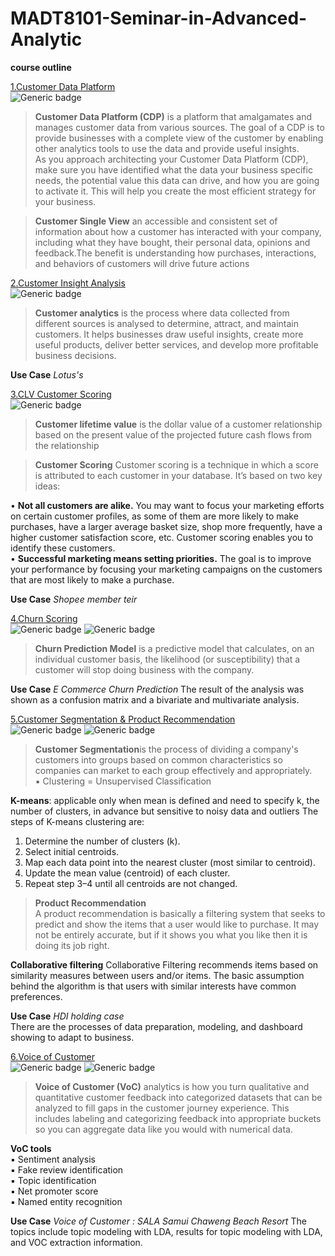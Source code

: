 # MADT8101-Seminar-in-Advanced-Analytic

**course outline**

[1.Customer Data Platform](https://github.com/Pinnun/MADT8101-Seminar-in-Advanced-Analytic/tree/34438fbee923f23b3edbcabd98c158b1027efd27/1%20Customer%20Data%20Platform)     
![Generic badge](https://img.shields.io/badge/CDP-yellow)     

     
>**Customer Data Platform (CDP)** is a platform that amalgamates and manages customer data from various sources. The goal of a CDP is to provide businesses with a complete view of the customer by enabling other analytics tools to use the data and provide useful insights.     
As you approach architecting your Customer Data Platform (CDP), make sure you have identified what the data your business specific needs, the potential value this data can drive, and how you are going to activate it. This will help you create the most efficient strategy for your business.


>**Customer Single View** an accessible and consistent set of information about how a customer has interacted with your company, including what they have bought, their personal data, opinions and feedback.The benefit is understanding how purchases, interactions, and behaviors of customers will drive future actions




[2.Customer Insight Analysis](https://github.com/Pinnun/MADT8101-Seminar-in-Advanced-Analytic/tree/ae18b50d6e2b393281f7a4a00f8348c84d3854ff/2%20Customer%20Insight%20Analysis)     
![Generic badge](https://img.shields.io/badge/EDA-yellow)     

>**Customer analytics** is the process where data collected from different sources is analysed to determine, attract, and maintain customers. It helps businesses draw useful insights, create more useful products, deliver better services, and develop more profitable business decisions.


**Use Case** *Lotus's*


[3.CLV Customer Scoring](https://github.com/Pinnun/MADT8101-Seminar-in-Advanced-Analytic/tree/0ca31820d607e0da4f641bffaa596564e4a4824e/3%20CLV_CustomerScoring)     
![Generic badge](https://img.shields.io/badge/CLV-yellow)     

     
>**Customer lifetime value** is the dollar value of a customer relationship based on the present value of the projected future cash flows from the relationship     


>**Customer Scoring** Customer scoring is a technique in which a score is attributed to each customer in your database. It’s based on two key ideas:   
  
  • **Not all customers are alike.** You may want to focus your marketing efforts on certain customer profiles, as some of them are more likely to make purchases, have a larger average basket size, shop more frequently, have a higher customer satisfaction score, etc. Customer scoring enables you to identify these customers.     
  • **Successful marketing means setting priorities.** The goal is to improve your performance by focusing your marketing campaigns on the customers that are most likely to make a purchase.     

**Use Case** *Shopee member teir*


[4.Churn Scoring](https://github.com/Pinnun/MADT8101-Seminar-in-Advanced-Analytic/tree/46d053976805acbbbfb371456c5c47340753b776/4%20Churn%20Scoring)     
![Generic badge](https://img.shields.io/badge/Churn-yellow)  ![Generic badge](https://img.shields.io/badge/Python-Grey)     

     
>**Churn Prediction Model** is a predictive model that calculates, on an individual customer basis, the likelihood (or susceptibility) that a customer will stop doing business with the company.     


**Use Case** *E Commerce Churn Prediction*
The result of the analysis was shown as a confusion matrix and a bivariate and multivariate analysis.


[5.Customer Segmentation & Product Recommendation](https://github.com/Pinnun/MADT8101-Seminar-in-Advanced-Analytic/tree/04d74e05d830d4532a1644fedbf137e0edb1b0ec/5%20Customer%20Segmentation_Product%20Recommendation)     
![Generic badge](https://img.shields.io/badge/Segmentation-yellow)  ![Generic badge](https://img.shields.io/badge/Recommendation-yellow)     

     
>**Customer Segmentation**is the process of dividing a company's customers into groups based on common characteristics so companies can market to each group effectively and appropriately.     
▪ Clustering = Unsupervised Classification

**K-means**: applicable only when mean is defined and need to specify k, the number of clusters, in advance but sensitive to noisy data and outliers
The steps of K-means clustering are:
1. Determine the number of clusters (k).
2. Select initial centroids.
3. Map each data point into the nearest cluster (most similar to centroid).
4. Update the mean value (centroid) of each cluster.
5. Repeat step 3–4 until all centroids are not changed.


>**Product Recommendation**     
A product recommendation is basically a filtering system that seeks to predict and show the items that a user 
would like to purchase. It may not be entirely accurate, but if it shows you what you like then it is doing its job 
right.     

**Collaborative filtering**
Collaborative Filtering recommends items based on similarity measures between users and/or items. The basic assumption behind the algorithm is that users with similar interests have common preferences.     


**Use Case** *HDI holding case*     
There are the processes of data preparation, modeling, and dashboard showing to adapt to business.

[6.Voice of Customer](https://github.com/Pinnun/MADT8101-Seminar-in-Advanced-Analytic/tree/a2d5e840b99542d2979655b863499ba66261abae/6%20VOC)     
![Generic badge](https://img.shields.io/badge/NLP-yellow)  ![Generic badge](https://img.shields.io/badge/Python-Grey)     

     
>**Voice of Customer (VoC)** analytics is how you turn qualitative and quantitative customer feedback into 
categorized datasets that can be analyzed to fill gaps in the customer journey experience. This includes labeling 
and categorizing feedback into appropriate buckets so you can aggregate data like you would with numerical 
data.


**VoC tools**     
▪ Sentiment analysis     
▪ Fake review identification     
▪ Topic identification     
▪ Net promoter score     
▪ Named entity recognition


**Use Case** *Voice of Customer : SALA Samui Chaweng Beach Resort*
The topics include topic modeling with LDA, results for topic modeling with LDA, and VOC extraction information.
